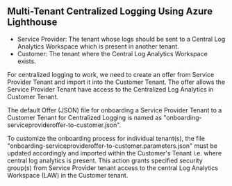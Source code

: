 ## Multi-Tenant Centralized Logging Using Azure Lighthouse
- Service Provider: The tenant whose logs should be sent to a Central Log Analytics Workspace which is present in another tenant.
- Customer: The tenant where the Central Log Analytics Workspace exists.

For centralized logging to work, we need to create an offer from Service Provider Tenant and import it into the Customer Tenant. The offer allows the Service Provider Tenant have access to the Centralized Log Analytics in Customer Tenant.

The default Offer (JSON) file for onboarding a Service Provider Tenant to a Customer Tenant for Centralized Logging is named as "onboarding-serviceprovideroffer-to-customer.json".

To customize the onboarding process for individual tenant(s), the file "onboarding-serviceprovideroffer-to-customer.parameters.json" must be updated accordingly and imported within the Customer's Tenant i.e. where central log analytics is present. This action grants specified security group(s) from Service Provider tenant access to the central Log Analytics Workspace (LAW) in the Customer tenant.
